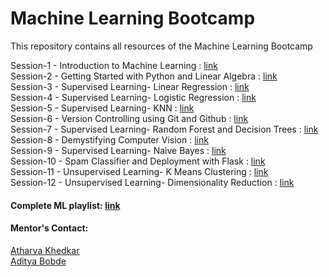 # Machine Learning Bootcamp
This repository contains all resources of the Machine Learning Bootcamp


Session-1 - Introduction to Machine Learning : <a href= "https://youtu.be/BGUnwC9XFN4">link</a> <br>
Session-2 - Getting Started with Python and Linear Algebra : <a href= "https://www.youtube.com/watch?v=fzyey75kbQQ">link</a> <br>
Session-3 - Supervised Learning- Linear Regression : <a href= "https://www.youtube.com/watch?v=MrbbYLEET8s">link</a> <br>
Session-4 - Supervised Learning- Logistic Regression : <a href= "https://youtu.be/Sn39TShr7IU">link</a> <br>
Session-5 - Supervised Learning- KNN  : <a href= "https://www.youtube.com/watch?v=DWg3X70t1gY">link</a> <br>
Session-6 - Version Controlling using Git and Github  : <a href= "https://youtu.be/ZANQH9cbB2o">link</a> <br>
Session-7 - Supervised Learning- Random Forest and Decision Trees : <a href= "https://youtu.be/z5eHzn_ITW4?list=PLZoZvonWUILQ5NYE-vBPOsNbqANd-27LI">link</a> <br>
Session-8 - Demystifying Computer Vision  : <a href= "https://youtu.be/MdO_fBS2lCc?list=PLZoZvonWUILQ5NYE-vBPOsNbqANd-27LI">link</a> <br>
Session-9 - Supervised Learning- Naive Bayes  : <a href= "https://youtu.be/mCbxGJfkPy4?list=PLZoZvonWUILQ5NYE-vBPOsNbqANd-27LI">link</a> <br>
Session-10 - Spam Classifier and Deployment with Flask  : <a href= "https://youtu.be/ZDfBZAy2nSU?list=PLZoZvonWUILQ5NYE-vBPOsNbqANd-27LI">link</a> <br>
Session-11 - Unsupervised Learning- K Means Clustering  : <a href= "https://youtu.be/JRpZT0qjBmY?list=PLZoZvonWUILQ5NYE-vBPOsNbqANd-27LI">link</a> <br>
Session-12 - Unsupervised Learning- Dimensionality Reduction : <a href= "https://youtu.be/XgFzx10SZtU?list=PLZoZvonWUILQ5NYE-vBPOsNbqANd-27LI">link</a> <br>

#### Complete ML playlist: <a href= "https://www.youtube.com/playlist?list=PLZoZvonWUILQ5NYE-vBPOsNbqANd-27LI">link</a>






#### Mentor's Contact:

 <a href="https://linktr.ee/atharvakhedkar" target="_blank">Atharva Khedkar</a> <br>
 <a href="https://linktr.ee/Adityabobde" target="_blank">Aditya Bobde</a>
